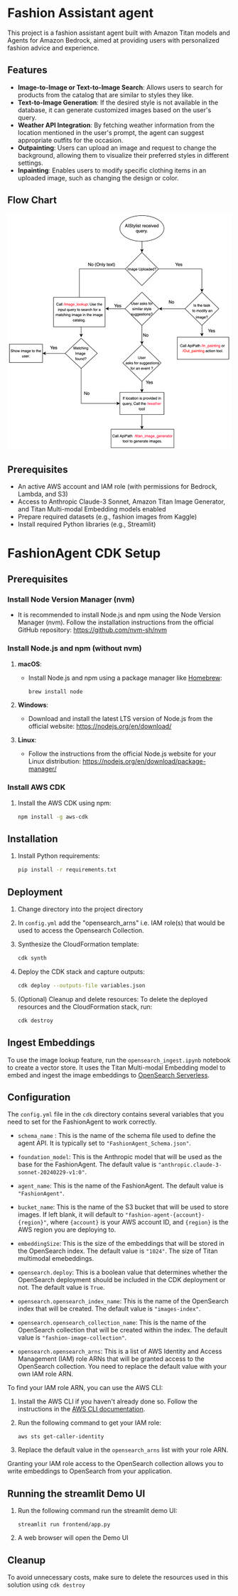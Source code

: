 # Fashion Assistant agent
This project is a fashion assistant agent built with Amazon Titan models and Agents for Amazon Bedrock, aimed at providing users with personalized fashion advice and experience.

## Features

- **Image-to-Image or Text-to-Image Search**: Allows users to search for products from the catalog that are similar to styles they like.
- **Text-to-Image Generation**: If the desired style is not available in the database, it can generate customized images based on the user's query.
- **Weather API Integration**: By fetching weather information from the location mentioned in the user's prompt, the agent can suggest appropriate outfits for the occasion.
- **Outpainting**: Users can upload an image and request to change the background, allowing them to visualize their preferred styles in different settings.
- **Inpainting**: Enables users to modify specific clothing items in an uploaded image, such as changing the design or color.

## Flow Chart
![Flow Chart](images/flowchart_agent.png)


## Prerequisites

- An active AWS account and IAM role (with permissions for Bedrock, Lambda, and S3)
- Access to Anthropic Claude-3 Sonnet, Amazon Titan Image Generator, and Titan Multi-modal Embedding models enabled
- Prepare required datasets (e.g., fashion images from Kaggle)
- Install required Python libraries (e.g., Streamlit)


# FashionAgent CDK Setup

## Prerequisites

### Install Node Version Manager (nvm)

- It is recommended to install Node.js and npm using the Node Version Manager (nvm). Follow the installation instructions from the official GitHub repository: https://github.com/nvm-sh/nvm

### Install Node.js and npm (without nvm)

1. **macOS**:

   - Install Node.js and npm using a package manager like [Homebrew](https://brew.sh/):
     ```bash
     brew install node
     ```
2. **Windows**:

   - Download and install the latest LTS version of Node.js from the official website: https://nodejs.org/en/download/
3. **Linux**:

   - Follow the instructions from the official Node.js website for your Linux distribution: https://nodejs.org/en/download/package-manager/

### Install AWS CDK

1. Install the AWS CDK using npm:
   ```bash
   npm install -g aws-cdk
   ```

## Installation

1. Install Python requirements:
   ```bash
   pip install -r requirements.txt
   ```

## Deployment

1. Change directory into the project directory
2. In `config.yml` add the "opensearch_arns" i.e. IAM role(s) that would be used to access the Opensearch Collection.
3. Synthesize the CloudFormation template:

   ```bash
   cdk synth
   ```
4. Deploy the CDK stack and capture outputs:

   ```bash
   cdk deploy --outputs-file variables.json
   ```
5. (Optional) Cleanup and delete resources:
   To delete the deployed resources and the CloudFormation stack, run:

   ```bash
   cdk destroy
   ```

## Ingest Embeddings
To use the image lookup feature, run the ``opensearch_ingest.ipynb`` notebook to create a vector store. It uses the Titan Multi-modal Embedding model to embed and ingest the image embeddings to [OpenSearch Serverless](https://aws.amazon.com/opensearch-service/features/serverless/).

## Configuration

The `config.yml` file in the `cdk` directory contains several variables that you need to set for the FashionAgent to work correctly.

- `schema_name` : This is the name of the schema file used to define the agent API. It is typically set to `"FashionAgent_Schema.json"`.

- `foundation_model`: This is the Anthropic model that will be used as the base for the FashionAgent. The default value is `"anthropic.claude-3-sonnet-20240229-v1:0"`.

- `agent_name`: This is the name of the FashionAgent. The default value is `"FashionAgent"`.

- `bucket_name`: This is the name of the S3 bucket that will be used to store images. If left blank, it will default to `"fashion-agent-{account}-{region}"`, where `{account}` is your AWS account ID, and `{region}` is the AWS region you are deploying to.

- `embeddingSize`: This is the size of the embeddings that will be stored in the OpenSearch index. The default value is `"1024"`. The size of Titan multimodal emebeddings.

- `opensearch.deploy`: This is a boolean value that determines whether the OpenSearch deployment should be included in the CDK deployment or not. The default value is `True`.

- `opensearch.opensearch_index_name`: This is the name of the OpenSearch index that will be created. The default value is `"images-index"`.

- `opensearch.opensearch_collection_name`: This is the name of the OpenSearch collection that will be created within the index. The default value is `"fashion-image-collection"`.

- `opensearch.opensearch_arns`: This is a list of AWS Identity and Access Management (IAM) role ARNs that will be granted access to the OpenSearch collection. You need to replace the default value with your own IAM role ARN.

To find your IAM role ARN, you can use the AWS CLI:

1. Install the AWS CLI if you haven't already done so. Follow the instructions in the [AWS CLI documentation](https://docs.aws.amazon.com/cli/latest/userguide/cli-chap-install.html).
2. Run the following command to get your IAM role:

   ```
   aws sts get-caller-identity
   ```
3. Replace the default value in the `opensearch_arns` list with your role ARN.

Granting your IAM role access to the OpenSearch collection allows you to write embeddings to OpenSearch from your application.

## Running the streamlit Demo UI

1. Run the following command run the streamlit demo UI:

   ```
   streamlit run frontend/app.py
   ```
2. A web browser will open the Demo UI


## Cleanup

To avoid unnecessary costs, make sure to delete the resources used in this solution using `cdk destroy`
